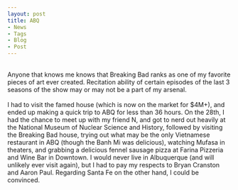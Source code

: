 ```yaml
---
layout: post
title: ABQ
- News
- Tags
- Blog
- Post
---
```

<br/>
Anyone that knows me knows that Breaking Bad ranks as one of my favorite pieces of art ever created. Recitation ability of certain episodes of the last 3 seasons of the show may or may not be a part of my arsenal.
<br/>
<br/>
I had to visit the famed house (which is now on the market for $4M+), and ended up making a quick trip to ABQ for less than 36 hours. On the 28th, I had the chance to meet up with my friend N, and got to nerd out heavily at the National Museum of Nuclear Science and History, followed by visiting the Breaking Bad house, trying out what may be the only Vietnamese restaurant in ABQ (though the Banh Mi was delicious), watching Mufasa in theaters, and grabbing a delicious fennel sausage pizza at Farina Pizzeria and Wine Bar in Downtown. I would never live in Albuquerque (and will unlikely ever visit again), but I had to pay my respects to Bryan Cranston and Aaron Paul. Regarding Santa Fe on the other hand, I could be convinced.